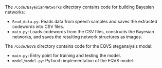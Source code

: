 The `/Code/BayesianNetworks` directory contains code for building Bayesian networks:
- `Read_data.py`: Reads data from speech samples and saves the extracted codewords into CSV files.  
- `main.py`: Loads codewords from the CSV files, constructs the Bayesian networks, and saves the resulting network structures as images.

The `/Code/EQVS` directory contains code for the EQVS steganalysis model:
- `main.py`: Entry point for training and testing the model.  
- `model/model.py`: PyTorch implementation of the EQVS model.
